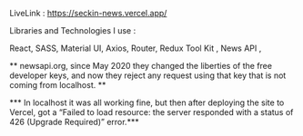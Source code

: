 LiveLink : https://seckin-news.vercel.app/

Libraries and Technologies I use :

React, SASS, Material UI,  Axios, Router, Redux Tool Kit , News API ,


** newsapi.org, since May 2020 they changed the liberties of the free developer keys, 
and now they reject any request using that key that is not coming from localhost. **

*** In localhost it was all working fine, 
but then after deploying the site to Vercel,
got a “Failed to load resource: the server responded with a status of 426 (Upgrade Required)” error.*** 
